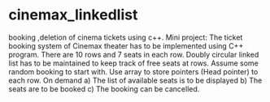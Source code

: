 # cinemax_linkedlist
booking ,deletion of cinema tickets using c++.
Mini project:
The ticket booking system of Cinemax theater has to be implemented using C++ program.
There are 10 rows and 7 seats in each row. Doubly circular linked list has to be maintained
to keep track of free seats at rows. Assume some random booking to start with. Use array to store pointers (Head pointer) to each row. On demand
a) The list of available seats is to be displayed
b) The seats are to be booked
c) The booking can be cancelled.
